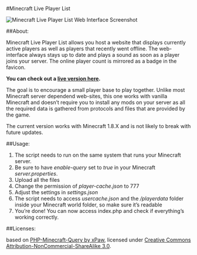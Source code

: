 #Minecraft Live Player List

![Minecraft Live Player List Web Interface Screenshot](http://i.imgur.com/Pfnbzq7.png)

##About:

Minecraft Live Player List allows you host a website that displays currently active players as well as players that recently went offline. The web-interface always stays up to date and plays a sound as soon as a player joins your server. The online player count is mirrored as a badge in the favicon.

__You can check out a [live version here](http://minecraft.rene-henrich.de/).__

The goal is to encourage a small player base to play together. Unlike most Minecraft server dependend web-sites, this one works with vanilla Minecraft and doesn’t require you to install any mods on your server as all the required data is gathered from protocols and files that are provided by the game.

The current version works with Minecraft 1.8.X and is not likely to break with future updates.

##Usage:

1. The script needs to run on the same system that runs your Minecraft server.
2. Be sure to have _enable-query_ set to _true_ in your Minecraft _server.properties_.
3. Upload all the files
4. Change the permission of _player-cache.json_ to 777
5. Adjust the settings in _settings.json_
6. The script needs to access _usercache.json_ and the _/playerdata_ folder inside your Minecraft world folder, so make sure it’s readable
7. You’re done! You can now access index.php and check if everything’s working correctly.

##Licenses:

based on [PHP-Minecraft-Query by xPaw](https://github.com/xPaw/PHP-Minecraft-Query), licensed under [Creative Commons Attribution-NonCommercial-ShareAlike 3.0](http://creativecommons.org/licenses/by-nc-sa/3.0/).
